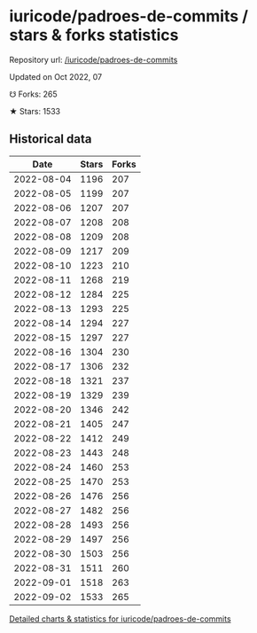 # iuricode/padroes-de-commits / stars & forks statistics

Repository url: [/iuricode/padroes-de-commits](https://github.com/iuricode/padroes-de-commits)

Updated on Oct 2022, 07

☋ Forks: 265

★ Stars: 1533

## Historical data
| Date | Stars | Forks |
|------|-------|-------|
| 2022-08-04 | 1196 | 207 | 
| 2022-08-05 | 1199 | 207 | 
| 2022-08-06 | 1207 | 207 | 
| 2022-08-07 | 1208 | 208 | 
| 2022-08-08 | 1209 | 208 | 
| 2022-08-09 | 1217 | 209 | 
| 2022-08-10 | 1223 | 210 | 
| 2022-08-11 | 1268 | 219 | 
| 2022-08-12 | 1284 | 225 | 
| 2022-08-13 | 1293 | 225 | 
| 2022-08-14 | 1294 | 227 | 
| 2022-08-15 | 1297 | 227 | 
| 2022-08-16 | 1304 | 230 | 
| 2022-08-17 | 1306 | 232 | 
| 2022-08-18 | 1321 | 237 | 
| 2022-08-19 | 1329 | 239 | 
| 2022-08-20 | 1346 | 242 | 
| 2022-08-21 | 1405 | 247 | 
| 2022-08-22 | 1412 | 249 | 
| 2022-08-23 | 1443 | 248 | 
| 2022-08-24 | 1460 | 253 | 
| 2022-08-25 | 1470 | 253 | 
| 2022-08-26 | 1476 | 256 | 
| 2022-08-27 | 1482 | 256 | 
| 2022-08-28 | 1493 | 256 | 
| 2022-08-29 | 1497 | 256 | 
| 2022-08-30 | 1503 | 256 | 
| 2022-08-31 | 1511 | 260 | 
| 2022-09-01 | 1518 | 263 | 
| 2022-09-02 | 1533 | 265 | 


[Detailed charts & statistics for iuricode/padroes-de-commits](https://reviewgithub.com/rep/iuricode/padroes-de-commits)
